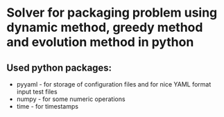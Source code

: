 # Solver for packaging problem using dynamic method, greedy method and evolution method in python
## Used python packages:
* pyyaml - for storage of configuration files and for nice YAML format input test files
* numpy - for some numeric operations
* time - for timestamps
